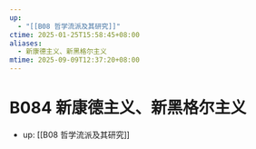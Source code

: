 ```yaml
---
up:
  - "[[B08 哲学流派及其研究]]"
ctime: 2025-01-25T15:58:45+08:00
aliases:
  - 新康德主义、新黑格尔主义
mtime: 2025-09-09T12:37:20+08:00
---
```


# B084 新康德主义、新黑格尔主义

- up: [[B08 哲学流派及其研究]]
